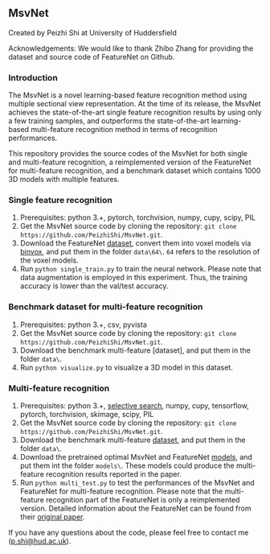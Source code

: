 ## MsvNet
Created by Peizhi Shi at University of Huddersfield

Acknowledgements: We would like to thank Zhibo Zhang for providing the dataset and source code of FeatureNet on Github. 

### Introduction

The MsvNet is a novel learning-based feature recognition method using multiple sectional view representation. At the time of its release, the MsvNet achieves the state-of-the-art single feature recognition results by using only a few training samples, and outperforms the state-of-the-art learning-based multi-feature recognition method in terms of recognition performances.

This repository provides the source codes of the MsvNet for both single and multi-feature recognition, a reimplemented version of the FeatureNet for multi-feature recognition, and a benchmark dataset which contains 1000 3D models with multiple features.


### Single feature recognition

1. Prerequisites: python 3.+, pytorch, torchvision, numpy, cupy, scipy, PIL
2. Get the MsvNet source code by cloning the repository: `git clone https://github.com/PeizhiShi/MsvNet.git`.
3. Download the FeatureNet [dataset](https://github.com/madlabub/Machining-feature-dataset), convert them into voxel models via [binvox](https://www.patrickmin.com/binvox/), and put them in the folder `data\64\`. `64` refers to the resolution of the voxel models.
4. Run `python single_train.py` to train the neural network. Please note that data augmentation is employed in this experiment. Thus, the training accuracy is lower than the val/test accuracy.


### Benchmark dataset for multi-feature recognition

1. Prerequisites: python 3.+, csv, pyvista
2. Get the MsvNet source code by cloning the repository: `git clone https://github.com/PeizhiShi/MsvNet.git`.
3. Download the benchmark multi-feature [dataset], and put them in the folder `data\`.
4. Run `python visualize.py` to visualize a 3D model in this dataset.


### Multi-feature recognition

1. Prerequisites: python 3.+, [selective search](https://github.com/AlpacaDB/selectivesearch), numpy, cupy, tensorflow, pytorch, torchvision, skimage, scipy, PIL 
2. Get the MsvNet source code by cloning the repository: `git clone https://github.com/PeizhiShi/MsvNet.git`.
3. Download the benchmark multi-feature [dataset](https://1drv.ms/u/s!At5UoWCCWHUKafomIKnOJnsl0Dg?e=lbK8iw), and put them in the folder `data\`.
4. Download the pretrained optimal MsvNet and FeatureNet [models](https://1drv.ms/u/s!At5UoWCCWHUKaM5mfNTkvL1tl_c?e=OHVMBR), and put them int the folder `models\`. These models could produce the multi-feature recognition results reported in the paper.
5. Run `python multi_test.py` to test the performances of the MsvNet and FeatureNet for multi-feature recognition. Please note that the multi-feature recognition part of the FeatureNet is only a reimplemented version. Detailed information about the FeatureNet can be found from their [original paper](https://doi.org/10.1016/j.cad.2018.03.006).

If you have any questions about the code, please feel free to contact me (p.shi@hud.ac.uk).
